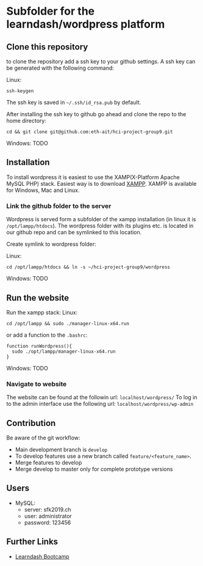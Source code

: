 # Subfolder for the learndash/wordpress platform

## Clone this repository
to clone the repository add a ssh key to your github settings. A ssh key can be generated with the following command:

Linux:
```
ssh-keygen
```
The ssh key is saved in `~/.ssh/id_rsa.pub` by default.

After installing the ssh key to github go ahead and clone the repo to the home directory:
```
cd && git clone git@github.com:eth-ait/hci-project-group9.git
```

Windows:
TODO

## Installation
To install wordpress it is easiest to use the XAMP(X-Platform Apache MySQL PHP) stack. Easiest way is to download [XAMPP](https://www.apachefriends.org/index.html). XAMPP is available for Windows, Mac and Linux.

### Link the github folder to the server
Wordpress is served form a subfolder of the xampp installation (in linux it is `/opt/lampp/htdocs`). The wordpress folder with its plugins etc. is located in our github repo and can be symlinked to this location.

Create symlink to wordpress folder:

Linux:
```
cd /opt/lampp/htdocs && ln -s ~/hci-project-group9/wordpress
```

Windows:
TODO

## Run the website
Run the xampp stack:
Linux:
```
cd /opt/lampp && sudo ./manager-linux-x64.run
```
or add a function to the `.bashrc`:
```
function runWordpress(){
  sudo ./opt/lampp/manager-linux-x64.run
}
```

Windows:
TODO

### Navigate to website
The website can be found at the followin url: `localhost/wordpress/`
To log in to the admin interface use the following url: `localhost/wordpress/wp-admin`

## Contribution
Be aware of the git workflow:
* Main development branch is `develop`
* To develop features use a new branch called `feature/<feature_name>`.
* Merge features to develop
* Merge develop to master only for complete prototype versions

## Users
* MySQL:
  * server: sfk2019.ch
  * user: administrator 
  * password: 123456

## Further Links
* [Learndash Bootcamp](http://localhost/wordpress/wp-admin/admin.php?page=learndash_lms_overview)
